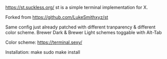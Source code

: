 https://st.suckless.org/
st is a simple terminal implementation for X.

Forked from https://github.com/LukeSmithxyz/st

Same config just already patched with different tranparency & different color scheme.
Brewer Dark & Brewer Light schemes toggable with Alt-Tab

Color scheme:
https://terminal.sexy/

Installation:
make
sudo make install


